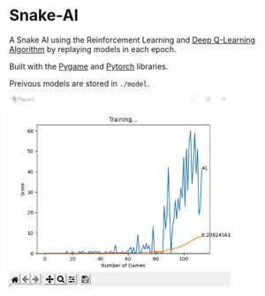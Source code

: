 # Snake-AI

A Snake AI using the Reinforcement Learning and [Deep Q-Learning Algorithm](https://towardsdatascience.com/deep-q-learning-tutorial-mindqn-2a4c855abffc#:~:text=Deep%20Q%2DLearning%20uses%20Experience,to%20train%20after%20each%20step.) by replaying models in each epoch.

Built with the [Pygame](https://www.pygame.org/news) and [Pytorch](https://pytorch.org/) libraries.

Preivous models are stored in `./model`.

<img src="./plot_trial_1.png" width="400" align="center"/>

